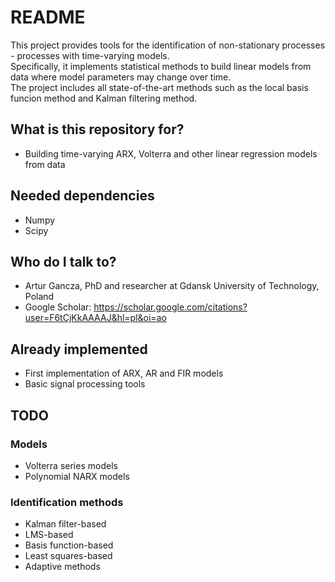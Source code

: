 # README  
  
This project provides tools for the identification of non-stationary processes - processes with time-varying models.   
Specifically, it implements statistical methods to build linear models from data where model parameters may change over time.   
The project includes all state-of-the-art methods such as the local basis funcion method and Kalman filtering method.  
  
## What is this repository for? 
  
* Building time-varying ARX, Volterra and other linear regression models from data  
  
## Needed dependencies
  
* Numpy  
* Scipy  
  
## Who do I talk to? 
  
* Artur Gancza, PhD and researcher at Gdansk University of Technology, Poland  
* Google Scholar: https://scholar.google.com/citations?user=F6tCjKkAAAAJ&hl=pl&oi=ao  
  
## Already implemented   
  
* First implementation of ARX, AR and FIR models  
* Basic signal processing tools   
  
## TODO  
### Models
* Volterra series models
* Polynomial NARX models
### Identification methods
* Kalman filter-based
* LMS-based
* Basis function-based
* Least squares-based
* Adaptive methods